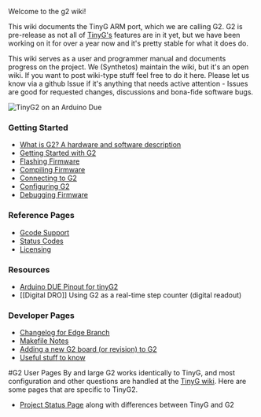 Welcome to the g2 wiki!

This wiki documents the TinyG ARM port, which we are calling G2. G2 is pre-release as not all of [TinyG's](https://github.com/synthetos/TinyG) features are in it yet, but we have been working on it for over a year now and it's pretty stable for what it does do.

This wiki serves as a user and programmer manual and documents progress on the project. We (Synthetos) maintain the wiki, but it's an open wiki. If you want to post wiki-type stuff feel free to do it here. Please let us know via a github Issue if it's anything that needs active attention - Issues are good for requested changes, discussions and bona-fide software bugs.

![TinyG2 on an Arduino Due](http://farm4.staticflickr.com/3739/10301325295_31cb0dc6ab_h.jpg)

### Getting Started
* [What is G2? A hardware and software description](https://github.com/synthetos/G2/wiki/What-is-G2)
* [Getting Started with G2](https://github.com/synthetos/g2/wiki/Getting-Started-with-G2)
* [Flashing Firmware](https://github.com/synthetos/g2/wiki/Getting-Started-with-G2#software-needed-to-use-g2)
* [Compiling Firmware](https://github.com/synthetos/g2/wiki/Getting-Started-with-G2#compiling-g2-from-source)
* [Connecting to G2](https://github.com/synthetos/g2/wiki/Connecting-to-TinyG)
* [Configuring G2](Configuring-TinyG)
* [Debugging Firmware](https://github.com/synthetos/g2/wiki/Debugging-G2-on-OSX-with-GDB-and-Atmel-ICE)

### Reference Pages
* [Gcode Support](Gcode-Support)
* [Status Codes](Status-Codes)
* [Licensing](G2-Licensing)

### Resources
* [Arduino DUE Pinout for tinyG2](Arduino-DUE-Pinout-for-tinyG2)
* [[Digital DRO]] Using G2 as a real-time step counter (digital readout)

### Developer Pages
* [Changelog for Edge Branch](Changelog-for-Edge-Branches)
* [Makefile Notes](Makefile-Notes)
* [Adding a new G2 board (or revision) to G2](Adding-a-new-G2-board-(or-revision)-to-G2)
* [Useful stuff to know](Useful-Stuff)


#G2 User Pages
By and large G2 works identically to TinyG, and most configuration and other questions are handled at the [TinyG wiki](https://github.com/synthetos/TinyG/wiki). Here are some pages that are specific to TinyG2. 
* [Project Status Page](https://github.com/synthetos/g2/wiki/G2-Project-Status-Page) along with differences between TinyG and G2
